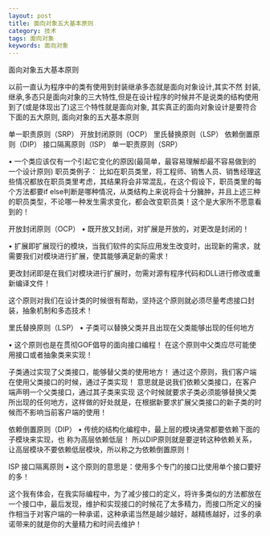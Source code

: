 ```yaml
---
layout: post
title: 面向对象五大基本原则
category: 技术
tags: 面向对象
keywords: 面向对象
---
```



面向对象五大基本原则

以前一直认为程序中的类有使用到封装继承多态就是面向对象设计,其实不然
封装,继承,多态只是面向对象的三大特性,但是在设计程序的时候并不是说类的结构使用到了(或是体现出了)这三个特性就是面向对象,
其实真正的面向对象设计是要符合下面的五大原则,
面向对象的五大基本原则

单一职责原则（SRP）
开放封闭原则（OCP） 
里氏替换原则（LSP） 
依赖倒置原则（DIP） 
接口隔离原则（ISP）
单一职责原则（SRP）

• 一个类应该仅有一个引起它变化的原因(最简单，最容易理解却最不容易做到的一个设计原则)
职员类例子：
  比如在职员类里，将工程师、销售人员、销售经理这些情况都放在职员类里考虑，其结果将会非常混乱，在这个假设下，职员类里的每个方法都要if else判断是哪种情况，从类结构上来说将会十分臃肿，并且上述三种的职员类型，不论哪一种发生需求变化，都会改变职员类！这个是大家所不愿意看到的！


开放封闭原则（OCP）
• 既开放又封闭，对扩展是开放的，对更改是封闭的！

• 扩展即扩展现行的模块，当我们软件的实际应用发生改变时，出现新的需求，就需要我们对模块进行扩展，使其能够满足新的需求！

更改封闭即是在我们对模块进行扩展时，勿需对源有程序代码和DLL进行修改或重新编译文件！

这个原则对我们在设计类的时候很有帮助，坚持这个原则就必须尽量考虑接口封装，抽象机制和多态技术！



里氏替换原则（LSP）
• 子类可以替换父类并且出现在父类能够出现的任何地方

• 这个原则也是在贯彻GOF倡导的面向接口编程！
在这个原则中父类应尽可能使用接口或者抽象类来实现！

子类通过实现了父类接口，能够替父类的使用地方！
通过这个原则，我们客户端在使用父类接口的时候，通过子类实现！
意思就是说我们依赖父类接口，在客户端声明一个父类接口，通过其子类来实现
这个时候就要求子类必须能够替换父类所出现的任何地方，这样做的好处就是，在根据新要求扩展父类接口的新子类的时候而不影响当前客户端的使用！


依赖倒置原则（DIP）
• 传统的结构化编程中，最上层的模块通常都要依赖下面的子模块来实现，也
称为高层依赖低层！
所以DIP原则就是要逆转这种依赖关系，让高层模块不要依赖低层模块，所以称之为依赖倒置原则！


ISP 接口隔离原则
• 这个原则的意思是：使用多个专门的接口比使用单个接口要好的多！

这个我有体会，在我实际编程中，为了减少接口的定义，将许多类似的方法都放在一个接口中，最后发现，维护和实现接口的时候花了太多精力，而接口所定义的操作相当于对客户端的一种承诺，这种承诺当然是越少越好，越精练越好，过多的承诺带来的就是你的大量精力和时间去维护！
